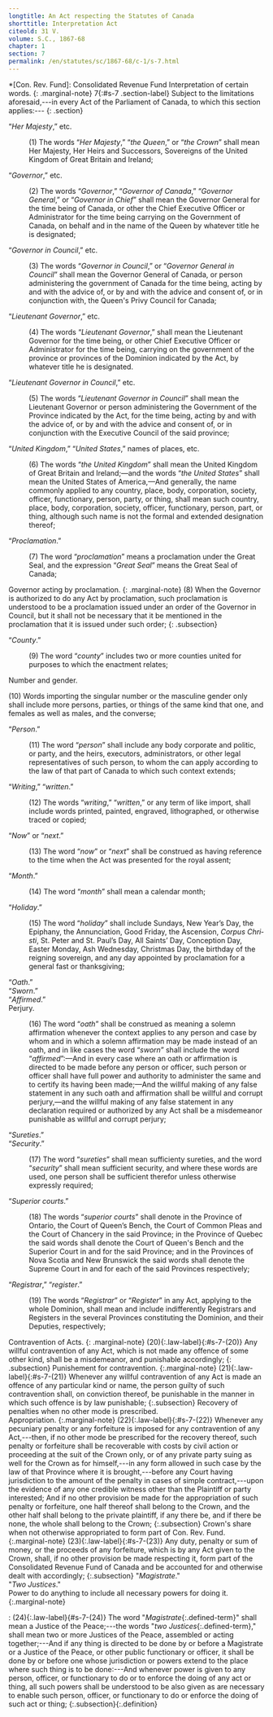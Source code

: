 ```yaml
---
longtitle: An Act respecting the Statutes of Canada
shorttitle: Interpretation Act
citeold: 31 V.
volume: S.C., 1867-68
chapter: 1
section: 7
permalink: /en/statutes/sc/1867-68/c-1/s-7.html
---
```

*[Con. Rev. Fund]: Consolidated Revenue Fund
Interpretation of certain words.
{: .marginal-note}
<span>7</span>{:#s-7 .section-label} Subject to the limitations aforesaid,---in every Act of the Parliament of Canada, to which this section applies:---
{: .section}

<dl class="definition">
  <dt>
    <p class="marginal-note">
      &ldquo;<dfn>Her Majesty</dfn>,&rdquo; etc.
    </p>
  </dt>
  <dd>
    <p class="definition subsection">
      <span class="law-label" id="s-7-(1)">(1)</span> The words &ldquo;<span class="defined-term"><dfn>Her Majesty</dfn></span>,&rdquo; &ldquo;<span class="defined-term"><dfn>the Queen</dfn></span>,&rdquo; or &ldquo;<span class="defined-term"><dfn>the Crown</dfn></span>&rdquo; shall mean Her Majesty, Her Heirs and Successors, Sovereigns of the United Kingdom of Great Britain and Ireland;
    </p>
  </dd>
  <dt>
    <p class="marginal-note">
      &ldquo;<dfn>Governor</dfn>,&rdquo; etc.
    </p>
  </dt>
  <dd>
    <p class="definition subsection">
      <span class="law-label" id="s-7-(2)">(2)</span> The words &ldquo;<span class="defined-term"><dfn>Governor</dfn></span>,&rdquo; &ldquo;<span class="defined-term"><dfn>Governor of Canada</dfn></span>,&rdquo; &ldquo;<span class="defined-term"><dfn>Governor General</dfn></span>,&rdquo; or &ldquo;<span class="defined-term"><dfn>Governor in Chief</dfn></span>&rdquo; shall mean the Governor General for the time being of Canada, or other the Chief Executive Officer or Administrator for the time being carrying on the Government of Canada, on behalf and in the name of the Queen by whatever title he is designated;
    </p>
  </dd>
  <dt>
    <p class="marginal-note">
      &ldquo;<dfn>Governor in Council</dfn>,&rdquo; etc.
    </p>
  </dt>
  <dd>
    <p class="definition subsection">
      <span class="law-label" id="s-7-(3)">(3)</span> The words &ldquo;<span class="defined-term"><dfn>Governor in Council</dfn></span>,&rdquo; or &ldquo;<span class="defined-term"><dfn>Governor General in Council</dfn></span>&rdquo; shall mean the Governor General of Canada, or person administering the government of Canada for the time being, acting by and with the advice of, or by and with the advice and consent of, or in conjunction with, the Queen's Privy Council for Canada;
    </p>
  </dd>
  <dt>
    <p class="marginal-note">
      &ldquo;<dfn>Lieutenant Governor</dfn>,&rdquo; etc.
    </p>
  </dt>
  <dd>
    <p class="definition subsection">
      <span class="law-label" id="s-7-(4)">(4)</span> The words &ldquo;<span class="defined-term"><dfn>Lieutenant Governor</dfn></span>,&rdquo; shall mean the Lieutenant Governor for the time being, or other Chief Executive Officer or Administrator for the time being, carrying on the government of the province or provinces of the Dominion indicated by the Act, by whatever title he is designated.
    </p>
  </dd>
  <dt>
    <p class="marginal-note">
      &ldquo;<dfn>Lieutenant Governor in Council</dfn>,&rdquo; etc.
    </p>
  </dt>
  <dd>
    <p class="definition subsection">
      <span class="law-label" id="s-7-(5)">(5)</span> The words &ldquo;<span class="defined-term"><dfn>Lieutenant Governor in Council</dfn></span>&rdquo; shall mean the Lieutenant Governor or person administering the Government of the Province indicated by the Act, for the time being, acting by and with the advice of, or by and with the advice and consent of, or in conjunction with the Executive Council of the said province;
    </p>
  </dd>
  <dt>
    <p class="marginal-note">
      &ldquo;<dfn>United Kingdom</dfn>,&rdquo; &ldquo;<dfn>United States</dfn>,&rdquo; names of places, etc.
    </p>
  </dt>
  <dd>
    <p class="definition subsection">
      <span class="law-label" id="s-7-(6)">(6)</span> The words &ldquo;<span class="defined-term"><dfn>the United Kingdom</dfn></span>&rdquo; shall mean the United Kingdom of Great Britain and Ireland;&mdash;and the words &ldquo;<span class="defined-term"><dfn>the United States</dfn></span>&rdquo; shall mean the United States of America,&mdash;And generally, the name commonly applied to any country, place, body, corporation, society, officer, functionary, person, party, or thing, shall mean such country, place, body, corporation, society, officer, functionary, person, part, or thing, although such name is not the formal and extended designation thereof;
    </p>
  </dd>
  <dt>
    <p class="marginal-note">
      &ldquo;<dfn>Proclamation</dfn>.&rdquo;
    </p>
  </dt>
  <dd>
    <p class="definition subsection">
      <span class="law-label" id="s-7-(7)">(7)</span> The word &ldquo;<span class="defined-term"><dfn>proclamation</dfn></span>&rdquo; means a proclamation under the Great Seal, and the expression &ldquo;<span class="defined-term"><dfn>Great Seal</dfn></span>&rdquo; means the Great Seal of Canada;
    </p>
  </dd>
</dl>

Governor acting by proclamation.
{: .marginal-note}
<span class="law-label" id="s-7-(8)">(8)</span> When the Governor is authorized to do any Act by proclamation, such proclamation is understood to be a proclamation issued under an order of the Governor in Council, but it shall not be necessary that it be mentioned in the proclamation that it is issued under such order;
{: .subsection}

<dl class="definition">
  <dt>
    <p class="marginal-note">
      &ldquo;<dfn>County</dfn>.&rdquo;
    </p>
  </dt>
  <dd>
    <p class="definition subsection">
      <span class="law-label" id="s-7-(9)">(9)</span> The word &ldquo;<span class="defined-term"><dfn>county</dfn></span>&rdquo; includes two or more counties united for purposes to which the enactment relates;
    </p>
  </dd>
</dl>
<p class="marginal-note">
  Number and gender.
</p>
<p class="subsection">
  <span class="law-label" id="s-7-(10)">(10)</span> Words importing the singular number or the masculine gender only shall include more persons, parties, or things of the same kind that one, and females as well as males, and the converse;
</p>
<dl class="definition">
  <dt>
    <p class="marginal-note">
      &ldquo;<dfn>Person</dfn>.&rdquo;
    </p>
  </dt>
  <dd>
    <p class="definition subsection">
      <span class="law-label" id="s-7-(11)">(11)</span> The word &ldquo;<span class="defined-term"><dfn>person</dfn></span>&rdquo; shall include any body corporate and politic, or party, and the heirs, executors, administrators, or other legal representatives of such person, to whom the can apply according to the law of that part of Canada to which such context extends;
    </p>
  </dd>
  <dt>
    <p class="marginal-note">
      &ldquo;<dfn>Writing</dfn>,&rdquo; &ldquo;<dfn>written</dfn>.&rdquo;
    </p>
  </dt>
  <dd>
    <p class="definition subsection">
      <span class="law-label" id="s-7-(12)">(12)</span> The words &ldquo;<span class="defined-term"><dfn>writing</dfn></span>,&rdquo; &ldquo;<span class="defined-term"><dfn>written</dfn></span>,&rdquo; or any term of like import, shall include words printed, painted, engraved, lithographed, or otherwise traced or copied;
    </p>
  </dd>
  <dt>
    <p class="marginal-note">
      &ldquo;<dfn>Now</dfn>&rdquo; or &ldquo;<dfn>next</dfn>.&rdquo;
    </p>
  </dt>
  <dd>
    <p class="definition subsection">
      <span class="law-label" id="s-7-(13)">(13)</span> The word &ldquo;<span class="defined-term"><dfn>now</dfn></span>&rdquo; or &ldquo;<span class="defined-term"><dfn>next</dfn></span>&rdquo; shall be construed as having reference to the time when the Act was presented for the royal assent;
    </p>
  </dd>
  <dt>
    <p class="marginal-note">
      &ldquo;<dfn>Month</dfn>.&rdquo;
    </p>
  </dt>
  <dd>
    <p class="definition subsection">
      <span class="law-label" id="s-7-(14)">(14)</span> The word &ldquo;<span class="defined-term"><dfn>month</dfn></span>&rdquo; shall mean a calendar month;
    </p>
  </dd>
  <dt>
    <p class="marginal-note">
      &ldquo;<dfn>Holiday</dfn>.&rdquo;
    </p>
  </dt>
  <dd>
    <p class="definition subsection">
      <span class="law-label" id="s-7-(15)">(15)</span> The word &ldquo;<span class="defined-term"><dfn>holiday</dfn></span>&rdquo; shall include Sundays, New Year&rsquo;s Day, the Epiphany, the Annunciation, Good Friday, the Ascension, <i lang="la">Corpus Christi</i>, St. Peter and St. Paul&rsquo;s Day, All Saints&rsquo; Day, Conception Day, Easter Monday, Ash Wednesday, Christmas Day, the birthday of the reigning sovereign, and any day appointed by proclamation for a general fast or thanksgiving;
    </p>
  </dd>
  <dt>
    <p class="marginal-note">
      &ldquo;<dfn>Oath</dfn>.&rdquo;<br />&ldquo;<dfn>Sworn</dfn>.&rdquo;<br />&ldquo;<dfn>Affirmed</dfn>.&rdquo;<br />Perjury.
    </p>
  </dt>
  <dd>
    <p class="definition subsection">
      <span class="law-label" id="s-7-(16)">(16)</span> The word &ldquo;<span class="defined-term"><dfn>oath</dfn></span>&rdquo; shall be construed as meaning a solemn affirmation whenever the context applies to any person and case by whom and in which a solemn affirmation may be made instead of an oath, and in like cases the word &ldquo;<span class="defined-term"><dfn>sworn</dfn></span>&rdquo; shall include the word &ldquo;<span class="defined-term"><dfn>affirmed</dfn></span>&rdquo;:&mdash;And in every case where an oath or affirmation is directed to be made before any person or officer, such person or officer shall have full power and authority to administer the same and to certify its having been made;&mdash;And the willful making of any false statement in any such oath and affirmation shall be willful and corrupt perjury,&mdash;and the willful making of any false statement in any declaration required or authorized by any Act shall be a misdemeanor punishable as willful and corrupt perjury;
    </p>
  </dd>
  <dt>
    <p class="marginal-note">
      &ldquo;<dfn>Sureties</dfn>.&rdquo;<br />&ldquo;<dfn>Security</dfn>.&rdquo;
    </p>
  </dt>
  <dd>
    <p class="defintion subsection">
      <span class="law-label" id="s-7-(17)">(17)</span> The word &ldquo;<span class="defined-term"><dfn>sureties</dfn></span>&rdquo; shall mean sufficienty sureties, and the word &ldquo;<span class="defined-term"><dfn>security</dfn></span>&rdquo; shall mean sufficient security, and where these words are used, one person shall be sufficient therefor unless otherwise expressly required;
    </p>
  </dd>
  <dt>
    <p class="marginal-note">
      &ldquo;<dfn>Superior courts</dfn>.&rdquo;
    </p>
  </dt>
  <dd>
    <p class="definition subsection">
      <span class="law-label" id="s-7-(18)">(18)</span> The words &ldquo;<span class="defined-term"><dfn>superior courts</dfn></span>&rdquo; shall denote in the Province of Ontario, the Court of Queen&rsquo;s Bench, the Court of Common Pleas and the Court of Chancery in the said Province; in the Province of Quebec the said words shall denote the Court of Queen's Bench and the Superior Court in and for the said Province; and in the Provinces of Nova Scotia and New Brunswick the said words shall denote the Supreme Court in and for each of the said Provinces respectively;
    </p>
  </dd>
  <dt>
    <p class="marginal-note">
      &ldquo;<dfn>Registrar</dfn>,&rdquo; &ldquo;<dfn>register</dfn>.&rdquo;
    </p>
  </dt>
  <dd>
    <p class="definition subsection">
      <span clas="law-label" id="s-7-(19)">(19)</span> The words &ldquo;<span class="defined-term"><dfn>Registrar</dfn></span>&rdquo; or &ldquo;<span class="defined-term"><dfn>Register</dfn></span>&rdquo; in any Act, applying to the whole Dominion, shall mean and include indifferently Registrars and Registers in the several Provinces constituting the Dominion, and their Deputies, respectively;
    </p>
  </dd>
</dl>

Contravention of Acts.
{: .marginal-note}
<span>(20)</span>{:.law-label}{:#s-7-(20)} Any willful contravention of any Act, which is not made any offence of some other kind, shall be a misdemeanor, and punishable accordingly;
{: .subsection}
Punishement for contravention.
{:.marginal-note}
<span>(21)</span>{:.law-label}{:#s-7-(21)} Whenever any willful contravention of any Act is made an offence of any particular kind or name, the person guilty of such contravention shall, on conviction thereof, be punishable in the manner in which such offence is by law punishable;
{:.subsection}
Recovery of penalties when no other mode is prescribed.  
Appropriation.
{:.marginal-note}
<span>(22)</span>{:.law-label}{:#s-7-(22)} Whenever any pecuniary penalty or any forfeiture is imposed for any contravention of any Act,---then, if no other mode be prescribed for the recovery thereof, such penalty or forfeiture shall be recoverable with costs by civil action or proceeding at the suit of the Crown only, or of any private party suing as well for the Crown as for himself,---in any form allowed in such case by the law of that Province where it is brought,---before any Court having jurisdiction to the amount of the penalty in cases of simple contract,---upon the evidence of any one credible witness other than the Plaintiff or party interested; And if no other provision be made for the appropriation of such penalty or forfeiture, one half thereof shall belong to the Crown, and the other half shall belong to the private plaintiff, if any there be, and if there be none, the whole shall belong to the Crown;
{:.subsection}
Crown's share when not otherwise appropriated to form part of Con. Rev. Fund.
{:.marginal-note}
<span>(23)</span>{:.law-label}{:#s-7-(23)} Any duty, penalty or sum of money, or the proceeds of any forfeiture, which is by any Act given to the Crown, shall, if no other provision be made respecting it, form part of the Consolidated Revenue Fund of Canada and be accounted for and otherwise dealt with accordingly;
{:.subsection}
"<dfn>Magistrate</dfn>."  
"<dfn>Two Justices</dfn>."  
Power to do anything to include all necessary powers for doing it.
{:.marginal-note}

: <span>(24)</span>{:.law-label}{#s-7-(24)} The word "<span><dfn>Magistrate</dfn></span>{:.defined-term}" shall mean a Justice of the Peace;---the words "<span><dfn>two Justices</dfn></span>{:.defined-term}," shall mean two or more Justices of the Peace, assembled or acting together;---And if any thing is directed to be done by or before a Magistrate or a Justice of the Peace, or other public functionary or officer, it shall be done by or before one whose jurisdiction or powers extend to the place where such thing is to be done:---And whenever power is given to any person, officer, or functionary to do or to enforce the doing of any act or thing, all such powers shall be understood to be also given as are necessary to enable such person, officer, or functionary to do or enforce the doing of such act or thing;
{:.subsection}{:.definition}
